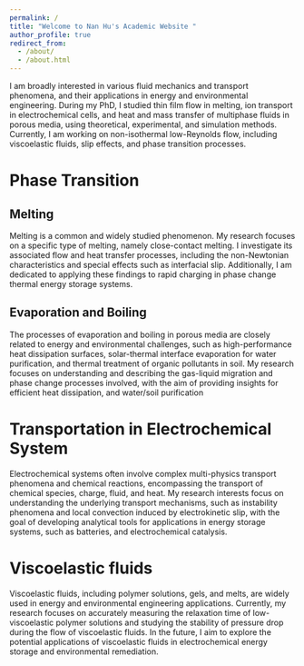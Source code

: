 ```yaml
---
permalink: /
title: "Welcome to Nan Hu's Academic Website "
author_profile: true
redirect_from: 
  - /about/
  - /about.html
---
```


I am broadly interested in various fluid mechanics and transport phenomena, and their applications in energy and environmental engineering. During my PhD, I studied thin film flow in melting, ion transport in electrochemical cells, and heat and mass transfer of multiphase fluids in porous media, using theoretical, experimental, and simulation methods. Currently, I am working on non-isothermal low-Reynolds flow, including viscoelastic fluids, slip effects, and phase transition processes.

Phase Transition 
======
Melting
------
Melting is a common and widely studied phenomenon. My research focuses on a specific type of melting, namely close-contact melting. I investigate its associated flow and heat transfer processes, including the non-Newtonian characteristics and special effects such as interfacial slip. Additionally, I am dedicated to applying these findings to rapid charging in phase change thermal energy storage systems.

Evaporation and Boiling
------
The processes of evaporation and boiling in porous media are closely related to energy and environmental challenges, such as high-performance heat dissipation surfaces, solar-thermal interface evaporation for water purification, and thermal treatment of organic pollutants in soil. My research focuses on understanding and describing the gas-liquid migration and phase change processes involved, with the aim of providing insights for efficient heat dissipation, and water/soil purification

Transportation in Electrochemical System
======
Electrochemical systems often involve complex multi-physics transport phenomena and chemical reactions, encompassing the transport of chemical species, charge, fluid, and heat. My research interests focus on understanding the underlying transport mechanisms, such as instability phenomena and local convection induced by electrokinetic slip, with the goal of developing analytical tools for applications in energy storage systems, such as batteries, and electrochemical catalysis.

Viscoelastic fluids
======
Viscoelastic fluids, including polymer solutions, gels, and melts, are widely used in energy and environmental engineering applications. Currently, my research focuses on accurately measuring the relaxation time of low-viscoelastic polymer solutions and studying the stability of pressure drop during the flow of viscoelastic fluids. In the future, I aim to explore the potential applications of viscoelastic fluids in electrochemical energy storage and environmental remediation.


